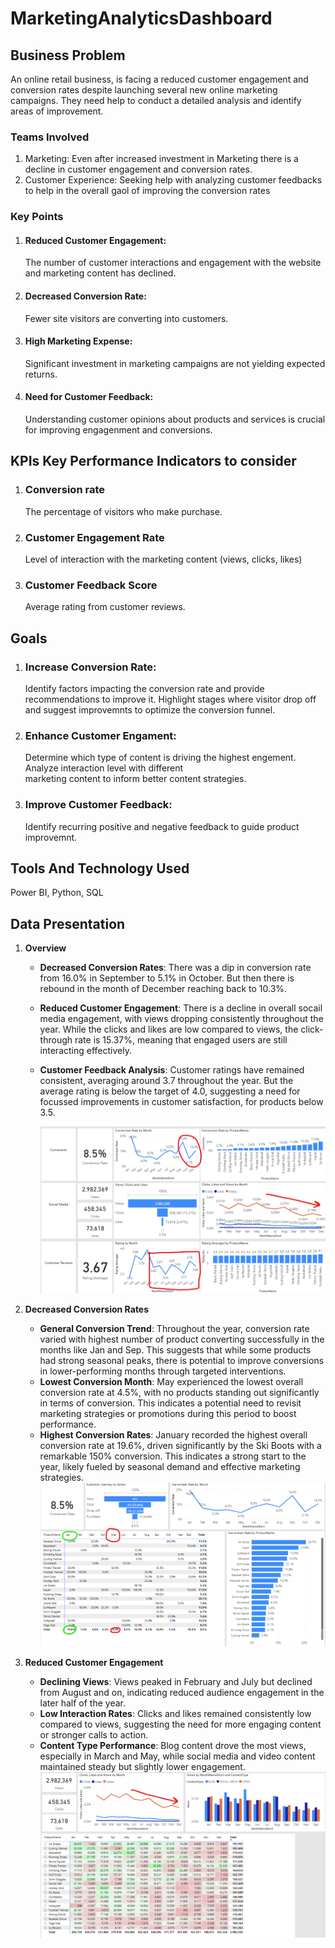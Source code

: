 # MarketingAnalyticsDashboard

## Business Problem
An online retail business, is facing a reduced customer engagement and conversion rates despite launching several new online marketing campaigns. They need help to conduct a detailed analysis and identify areas of improvement.
### Teams Involved
1. Marketing: Even after increased investment in Marketing there is a decline in customer engagement and conversion rates.
2. Customer Experience: Seeking help with analyzing customer feedbacks to help in the overall gaol of improving the conversion rates
### Key Points
1. #### Reduced Customer Engagement:
   The number of customer interactions and engagement with the website and marketing content has declined.
2. #### Decreased Conversion Rate:
   Fewer site visitors are converting into customers.
3. #### High Marketing Expense:
   Significant investment in marketing campaigns are not yielding expected returns.
4. #### Need for Customer Feedback:
   Understanding customer opinions about products and services is crucial for improving engagenment and conversions.

## KPIs Key Performance Indicators to consider
1. ### Conversion rate
   The percentage of visitors who make purchase.
2. ### Customer Engagement Rate
   Level of interaction with the marketing content (views, clicks, likes)
3. ### Customer Feedback Score
   Average rating from customer reviews.

## Goals
1. ### Increase Conversion Rate:
   Identify factors impacting the conversion rate and provide recommendations to improve it.
   Highlight stages where visitor drop off and suggest improvemnts to optimize the conversion funnel.
2. ### Enhance Customer Engament:
   Determine which type of content is driving the highest engement. Analyze interaction level with different     
   marketing content to inform better content strategies.
3. ### Improve Customer Feedback:
   Identify recurring positive and negative feedback to guide product improvemnt.

## Tools And Technology Used
Power BI, Python, SQL

## Data Presentation
1. **Overview**
   
   * **Decreased Conversion Rates**: There was a dip in conversion rate from 16.0% in September to 5.1% in October. But then there is rebound in the month of December reaching back to 10.3%.
   * **Reduced Customer Engagement**: There is a decline in overall socail media engagement, with views dropping consistently throughout the year. While the clicks and likes are low compared to views, the click-through rate is 15.37%, meaning that engaged users are still interacting effectively.
   *  **Customer Feedback Analysis**: Customer ratings have remained consistent, averaging around 3.7 throughout the year. But the average rating is below the target of 4.0, suggesting a need for focussed improvements in customer satisfaction, for products below 3.5.
     
      ![image alt](https://github.com/Bhaktispace/MarketingAnalyticsDashboard/blob/f8bccae2a23c4448724995e19e20ca7ab9a1cfc1/Screenshot%202025-01-29%20183713.png)
      
 2. **Decreased Conversion Rates**
    * **General Conversion Trend**: Throughout the year, conversion rate varied with highest number of product converting successfully in the months like Jan and Sep. This suggests that while some products had strong seasonal peaks, there is potential to improve conversions in lower-performing months through targeted interventions.
    *  **Lowest Conversion Month**: May experienced the lowest overall conversion rate at 4.5%, with no products standing out significantly in terms of conversion. This indicates a potential need to revisit marketing strategies or promotions during this period to boost performance.
    *   **Highest Conversion Rates**: January recorded the highest overall conversion rate at 19.6%, driven significantly by the Ski Boots with a remarkable 150% conversion. This indicates a strong start to the year, likely fueled by seasonal demand and effective marketing strategies.
      ![image alt](https://github.com/Bhaktispace/MarketingAnalyticsDashboard/blob/30134c2e6eaf2363e2cc78dfd2ca855e3bcb7ba9/Power%20BI%20Files/Images/Screenshot%202025-01-30%20184207.png)    
3.  **Reduced Customer Engagement**
    * **Declining Views**:  Views peaked in February and July but declined from August and on, indicating reduced audience engagement in the later half of the year.
    *  **Low Interaction Rates**: Clicks and likes remained consistently low compared to views, suggesting the need for more engaging content or stronger calls to action.
    *  **Content Type Performance**: Blog content drove the most views, especially in March and May, while social media and video content maintained steady but slightly lower engagement.
      ![image alt](https://github.com/Bhaktispace/MarketingAnalyticsDashboard/blob/a9c0ee974f544766c4cff0b1e4d5a5e41a755a84/Power%20BI%20Files/Images/Screenshot%202025-01-30%20184240.png)
